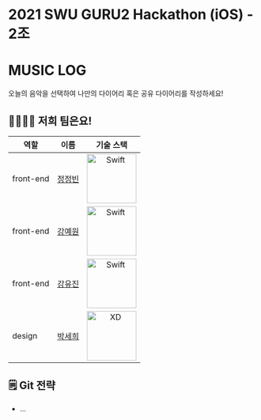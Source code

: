 # 2021 SWU GURU2 Hackathon (iOS) - 2조
# MUSIC LOG
오늘의 음악을 선택하여 나만의 다이어리 혹은 공유 다이어리를 작성하세요!

## 👩‍👩‍👧‍👧 저희 팀은요!

| 역할    	    | 이름                                |기술 스택|
|--------------|---------------------------------------|:--------:|
| front-end | [정정빈](https://github.com/lollin0) |<img src="https://firebasestorage.googleapis.com/v0/b/firestorage-test-c9b9a.appspot.com/o/images%2FSwift-Logo.png?alt=media&token=b49ec577-5b11-4489-a891-e4bb94117ce8" alt="Swift" width="100px">|
| front-end | [강예원]() |<img src="https://firebasestorage.googleapis.com/v0/b/firestorage-test-c9b9a.appspot.com/o/images%2FSwift-Logo.png?alt=media&token=b49ec577-5b11-4489-a891-e4bb94117ce8" alt="Swift" width="100px">|
| front-end| [강유진]()|<img src="https://firebasestorage.googleapis.com/v0/b/firestorage-test-c9b9a.appspot.com/o/images%2FSwift-Logo.png?alt=media&token=b49ec577-5b11-4489-a891-e4bb94117ce8" alt="Swift" width="100px">|
| design   	  | [박세희]()|<img src="https://i.imgur.com/hSLnAb7.png" alt="XD" width="100px">||


## 🗒 Git 전략
- ...
